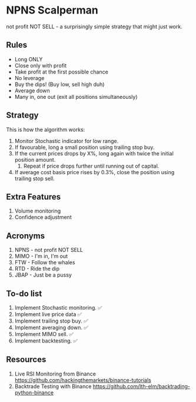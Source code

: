 # NPNS Scalperman

not profit NOT SELL - a surprisingly simple strategy that might just work.

## Rules

* Long ONLY
* Close only with profit
* Take profit at the first possible chance
* No leverage
* Buy the dips! (Buy low, sell high duh)
* Average down
* Many in, one out (exit all positions simultaneously)

## Strategy

This is how the algorithm works:

1. Monitor Stochastic indicator for low range.
1. If favourable, long a small position using trailing stop buy.
1. If the current prices drops by X%, long again with twice the initial position amount.
	1. Repeat if price drops further until running out of capital.
1. If average cost basis price rises by 0.3%, close the position using trailing stop sell.

## Extra Features
1. Volume monitoring
2. Confidence adjustment

## Acronyms
1. NPNS - not profit NOT SELL
2. MIMO - I'm in, I'm out
3. FTW - Follow the whales
4. RTD - Ride the dip
5. JBAP - Just be a pussy

## To-do list

1. Implement Stochastic monitoring. ✅
2. Implement live price data ✅
2. Implement trailing stop buy. ✅
3. Implement averaging down. ✅
4. Implement MIMO sell. ✅
5. Implement backtesting. ✅

## Resources

1. Live RSI Monitoring from  Binance https://github.com/hackingthemarkets/binance-tutorials
1. Backtrade Testing with Binance https://github.com/lth-elm/backtrading-python-binance